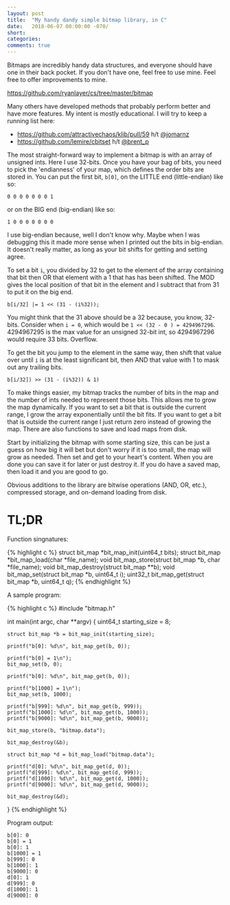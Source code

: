 ```yaml
---
layout: post
title:  "My handy dandy simple bitmap library, in C"
date:   2018-06-07 00:00:00 -070/
short:  
categories: 
comments: true
---
```


Bitmaps are incredibly handy data structures, and everyone should have one in
their back pocket. If you don't have one, feel free to use mine. Feel free to
offer improvements to mine.

https://github.com/ryanlayer/cs/tree/master/bitmap

Many others have developed methods that probably perform better and have more
features. My intent is mostly educational. I will try to keep a running list
here:
- https://github.com/attractivechaos/klib/pull/59 h/t [@jomarnz](https://twitter.com/jomarnz)
- https://github.com/lemire/cbitset h/t [@brent_p](https://twitter.com/brent_p) 

The most straight-forward way to implement a bitmap is with an array of
unsigned ints. Here I  use 32-bits. Once you have your bag of bits, you need to
pick the 'endianness' of your map, which defines the order bits are stored in.
You can put the first bit, `b[0]`, on the LITTLE end (little-endian) like so:
```
0 0 0 0 0 0 0 1
```
or on the BIG end (big-endian) like so:
```
1 0 0 0 0 0 0 0
```


I use big-endian because, well I don't know why. Maybe when I was debugging
this it made more sense when I printed out the bits in big-endian. It doesn't
really matter, as long as your bit shifts for getting and setting agree.

To set a bit `i`, you divided by 32 to get to the element of the array
containing that bit then OR that element with a 1 that has has been shifted.
The MOD gives the local position of that bit in the element and I subtract that
from 31 to put it on the big end.
```
b[i/32] |= 1 << (31 - (i%32));
```
You might think that the 31 above should be a 32 because, you know, 32-bits.
Consider when `i = 0`, which would be `1 << (32 - 0 ) = 4294967296`. 4294967295
is the max value for an unsigned 32-bit int, so 4294967296 would require 33
bits.
Overflow. 

To get the bit you jump to the element in the same way, then shift that value
over until `i` is at the least significant bit, then AND that value with 1 to
mask out any trailing bits.
```
b[i/32]) >> (31 - (i%32)) & 1)
```

To make things easier, my bitmap tracks the number of bits in the map and the
number of ints needed to represent those bits. This allows me to grow the map
dynamically. If you want to set a bit that is outside the current range, I grow
the array exponentially until the bit fits. If you want to get a bit that is
outside the current range I just return zero instead of growing the map.  There
are also functions to save and load maps from disk.

Start by initializing the bitmap with some starting size, this can be just a
guess on how big it will bet but don't worry if it is too small, the map will
grow as needed. Then set and get to your heart's content. When you are done you
can save it for later or just destroy it. If you do have a saved map, then load
it and you are good to go.

Obvious additions to the library are bitwise operations (AND, OR, etc.),
compressed storage, and on-demand loading from disk.

# TL;DR

Function singnatures:

{% highlight c %}
struct bit_map *bit_map_init(uint64_t bits);
struct bit_map *bit_map_load(char *file_name);
void bit_map_store(struct bit_map *b, char *file_name);
void bit_map_destroy(struct bit_map **b);
void bit_map_set(struct bit_map *b, uint64_t i);
uint32_t bit_map_get(struct bit_map *b, uint64_t q);
{% endhighlight %}

A sample program:

{% highlight c %}
#include "bitmap.h"

int main(int argc, char **argv)
{
    uint64_t starting_size = 8;

    struct bit_map *b = bit_map_init(starting_size);

    printf("b[0]: %d\n", bit_map_get(b, 0));

    printf("b[0] = 1\n");
    bit_map_set(b, 0);

    printf("b[0]: %d\n", bit_map_get(b, 0));

    printf("b[1000] = 1\n");
    bit_map_set(b, 1000);

    printf("b[999]: %d\n", bit_map_get(b, 999));
    printf("b[1000]: %d\n", bit_map_get(b, 1000));
    printf("b[9000]: %d\n", bit_map_get(b, 9000));

    bit_map_store(b, "bitmap.data");

    bit_map_destroy(&b);

    struct bit_map *d = bit_map_load("bitmap.data");

    printf("d[0]: %d\n", bit_map_get(d, 0));
    printf("d[999]: %d\n", bit_map_get(d, 999));
    printf("d[1000]: %d\n", bit_map_get(d, 1000));
    printf("d[9000]: %d\n", bit_map_get(d, 9000));

    bit_map_destroy(&d);
}
{% endhighlight %}

Program output:
```
b[0]: 0
b[0] = 1
b[0]: 1
b[1000] = 1
b[999]: 0
b[1000]: 1
b[9000]: 0
d[0]: 1
d[999]: 0
d[1000]: 1
d[9000]: 0
```
